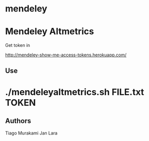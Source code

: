 # mendeley

<h1>Mendeley Altmetrics</h1>

Get token in 

http://mendeley-show-me-access-tokens.herokuapp.com/

<h2>Use</h2>

# ./mendeleyaltmetrics.sh FILE.txt TOKEN

<h2>Authors</h2>

Tiago Murakami
Jan Lara


